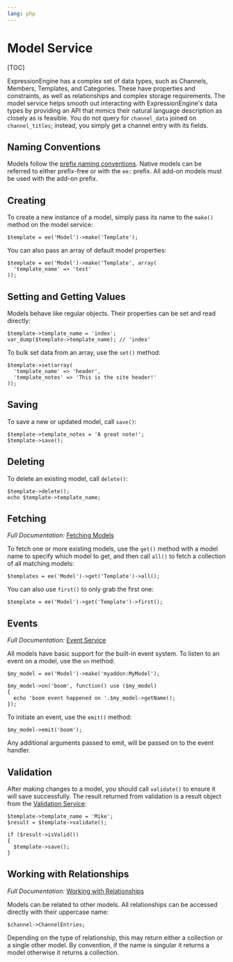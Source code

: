 ```yaml
---
lang: php
---
```


<!--
    This source file is part of the open source project
    ExpressionEngine User Guide (https://github.com/ExpressionEngine/ExpressionEngine-User-Guide)

    @link      https://expressionengine.com/
    @copyright Copyright (c) 2003-2020, Packet Tide, LLC (https://packettide.com)
    @license   https://expressionengine.com/license Licensed under Apache License, Version 2.0
-->

# Model Service

[TOC]

ExpressionEngine has a complex set of data types, such as Channels, Members, Templates, and Categories. These have properties and constraints, as well as relationships and complex storage requirements. The model service helps smooth out interacting with ExpressionEngine's data types by providing an API that mimics their natural language description as closely as is feasible. You do not query for `channel_data` joined on `channel_titles`; instead, you simply get a channel entry with its fields.

## Naming Conventions

Models follow the [prefix naming conventions](development/architecture.md#prefixes). Native models can be referred to either prefix-free or with the `ee:` prefix. All add-on models must be used with the add-on prefix.

## Creating

To create a new instance of a model, simply pass its name to the `make()` method on the model service:

    $template = ee('Model')->make('Template');

You can also pass an array of default model properties:

    $template = ee('Model')->make('Template', array(
      'template_name' => 'test'
    ));

## Setting and Getting Values

Models behave like regular objects. Their properties can be set and read directly:

    $template->template_name = 'index';
    var_dump($template->template_name); // 'index'

To bulk set data from an array, use the `set()` method:

    $template->set(array(
      'template_name' => 'header',
      'template_notes' => 'This is the site header!'
    ));

## Saving

To save a new or updated model, call `save()`:

    $template->template_notes = 'A great note!';
    $template->save();

## Deleting

To delete an existing model, call `delete()`:

    $template->delete();
    echo $template->template_name;

## Fetching

_Full Documentation:_ [Fetching Models](development/services/model/fetching.md)

To fetch one or more existing models, use the `get()` method with a model name to specify which model to get, and then call `all()` to fetch a collection of all matching models:

    $templates = ee('Model')->get('Template')->all();

You can also use `first()` to only grab the first one:

    $template = ee('Model')->get('Template')->first();

## Events

_Full Documentation:_ [Event Service](development/services/event.md)

All models have basic support for the built-in event system. To listen to an event on a model, use the `on` method:

    $my_model = ee('Model')->make('myaddon:MyModel');

    $my_model->on('boom', function() use ($my_model)
    {
      echo 'boom event happened on '.$my_model->getName();
    });

To initiate an event, use the `emit()` method:

    $my_model->emit('boom');

Any additional arguments passed to emit, will be passed on to the event handler.

## Validation

After making changes to a model, you should call `validate()` to ensure it will save successfully. The result returned from validation is a result object from the [Validation Service](development/services/validation.md):

    $template->template_name = 'Mike';
    $result = $template->validate();

    if ($result->isValid())
    {
      $template->save();
    }

## Working with Relationships

_Full Documentation:_ [Working with Relationships](development/services/model/relationships.md)

Models can be related to other models. All relationships can be accessed directly with their uppercase name:

    $channel->ChannelEntries;

Depending on the type of relationship, this may return either a collection or a single other model. By convention, if the name is singular it returns a model otherwise it returns a collection.
